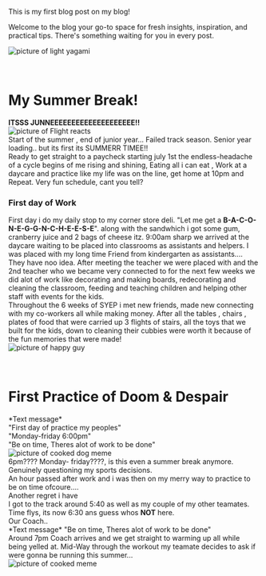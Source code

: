 This is my first blog post on my blog!

Welcome to the blog your go-to space for fresh insights, inspiration, and practical tips. There's something waiting for you in every post.


<img src="/blog/images/light.jpg" alt="picture of light yagami">

<br>
<br>
<br>
<h1>My Summer Break!</h1>
<b>ITSSS JUNNEEEEEEEEEEEEEEEEEEEE!!</b>
<br>
<img src="/blog/images/FlightReacts.webp" alt="picture of Flight reacts">
<br>
Start of the summer , end of junior year... Failed track season. Senior year loading.. but its first its SUMMERR TIMEE!!
<br>
Ready to get straight to a paycheck starting july 1st the endless-headache of a cycle begins of me rising and shining, Eating all i can eat , Work at a daycare and practice like my life was on the line, get home at 10pm and Repeat. Very fun schedule, cant you tell? 
<br>
<h3>First day of Work</h3>
First day i do my daily stop to my corner store deli. "Let me get a
<b>B-A-C-O-N-E-G-G-N-C-H-E-E-S-E</b>".
along with the sandwhich i got some gum, cranberry juice and 2 bags of cheese itz.
9:00am sharp we arrived at the daycare waiting to be placed into classrooms as assistants and helpers. I was placed with my long time Friend from kindergarten as assistants.... They have noo idea. After meeting the teacher we were placed with and the 2nd teacher who we became very connected to for the next few weeks we did alot of work like decorating and making boards, redecorating and cleaning the classroom, feeding and teaching children and helping other staff with events for the kids.
<br>
Throughout the 6 weeks of SYEP i met new friends, made new connecting with my co-workers all while making money. After all the tables , chairs , plates of food that were carried up 3 flights of stairs, all the toys that we built for the kids, down to cleaning their cubbies were worth it because of the fun memories that were made!
<br>
<img src="/blog/images/happyguy.png" alt="picture of happy guy">
<br>
<br>
<br>
<h1>First Practice of Doom & Despair</h1>
*Text message*
<br>
"First day of practice my peoples"
<br>
"Monday-friday 6:00pm"
<br>
"Be on time, Theres alot of work to be done"
<br>
<img src="/blog/images/cookeddog.webp" alt="picture of cooked dog meme">
<br>
6pm???? Monday- friday????, is this even a summer break anymore.
<br>
Genuinely questioning my sports decisions.
<br>
An hour passed after work and i was then on my merry way to practice to be on time ofcoure....
<br>
Another regret i have
<br>
I got to the track around 5:40 as well as my couple of my other teamates. Time flys, its now 6:30 ans guess whos <b>NOT</b> here.
<br>
Our Coach..
<br>
*Text message* "Be on time, Theres alot of work to be done"
<br>
Around 7pm Coach arrives and we get straight to warming up all while being yelled at. Mid-Way through the workout my teamate decides to ask if were gonna be running this summer...
<br>
<img src="/blog/images/IMG_4821.webp" alt="picture of cooked meme">